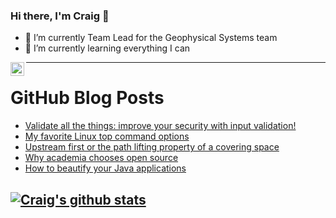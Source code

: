### Hi there, I'm Craig 👋

<!--
**CraigTeelFugro/CraigTeelFugro** is a ✨ _special_ ✨ repository because its `README.md` (this file) appears on your GitHub profile.

Here are some ideas to get you started:
-->

- 🔭 I’m currently Team Lead for the Geophysical Systems team
- 🌱 I’m currently learning everything I can

[<img align="left" alt="Craig Teel | LinkedIn" width="22px" src="https://cdn.jsdelivr.net/npm/simple-icons@v3/icons/linkedin.svg" />][linkedin]

---

# GitHub Blog Posts

<!-- BLOG-POST-LIST:START -->
- [Validate all the things: improve your security with input validation!](https://github.blog/2022-03-21-validate-all-things-input-validation/)
- [My favorite Linux top command options](https://opensource.com/article/22/3/linux-top-command)
- [Upstream first or the path lifting property of a covering space](https://opensource.com/article/22/3/upstream-first-or-path-lifting-property-covering-space)
- [Why academia chooses open source](https://opensource.com/article/22/3/open-source-academia)
- [How to beautify your Java applications](https://opensource.com/article/22/3/beautify-java-applications)
<!-- BLOG-POST-LIST:END -->

## [![Craig's github stats](https://github-readme-stats.vercel.app/api?username=craigteelfugro)](https://github.com/anuraghazra/github-readme-stats)


[linkedin]: https://linkedin.com/in/craig-teel-b8786771
